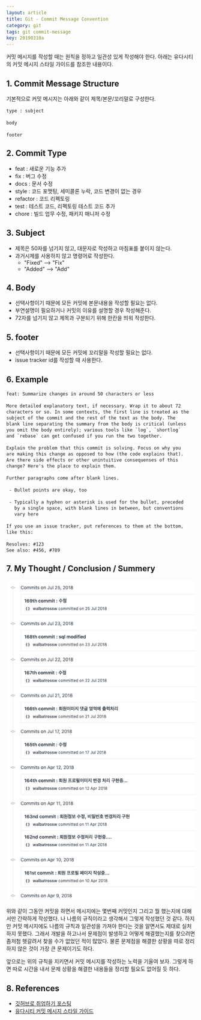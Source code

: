 ```yaml
---
layout: article
title: Git - Commit Message Convention
category: git
tags: git commit-message
key: 20190310a
---
```


<!--more-->

커밋 메시지를 작성할 때는 원칙을 정하고 일관성 있게 작성해야 한다. 아래는 유다시티의 커밋 메시지 스타일
가이드를 참조한 내용이다.

## 1. Commit Message Structure

기본적으로 커밋 메시지는 아래와 같이 제목/본문/꼬리말로 구성한다.

```
type : subject

body

footer
```

## 2. Commit Type
- feat : 새로운 기능 추가
- fix : 버그 수정
- docs : 문서 수정
- style : 코드 포맷팅, 세미콜론 누락, 코드 변경이 없는 경우
- refactor : 코드 리펙토링
- test : 테스트 코드, 리펙토링 테스트 코드 추가
- chore : 빌드 업무 수정, 패키지 매니저 수정

## 3. Subject

- 제목은 50자를 넘기지 않고, 대문자로 작성하고 마침표를 붙이지 않는다.
- 과거시제를 사용하지 않고 명령어로 작성한다.
  - "Fixed" --> "Fix"
  - "Added" --> "Add"

## 4. Body

- 선택사항이기 때문에 모든 커밋에 본문내용을 작성할 필요는 없다.
- 부연설명이 필요하거나 커밋의 이유를 설명할 경우 작성해준다.
- 72자를 넘기지 않고 제목과 구분되기 위해 한칸을 띄워 작성한다.

## 5. footer

- 선택사항이기 때문에 모든 커밋에 꼬리말을 작성할 필요는 없다.
- issue tracker id를 작성할 때 사용한다.

## 6. Example

```
feat: Summarize changes in around 50 characters or less

More detailed explanatory text, if necessary. Wrap it to about 72
characters or so. In some contexts, the first line is treated as the
subject of the commit and the rest of the text as the body. The
blank line separating the summary from the body is critical (unless
you omit the body entirely); various tools like `log`, `shortlog`
and `rebase` can get confused if you run the two together.

Explain the problem that this commit is solving. Focus on why you
are making this change as opposed to how (the code explains that).
Are there side effects or other unintuitive consequenses of this
change? Here's the place to explain them.

Further paragraphs come after blank lines.

 - Bullet points are okay, too

 - Typically a hyphen or asterisk is used for the bullet, preceded
   by a single space, with blank lines in between, but conventions
   vary here

If you use an issue tracker, put references to them at the bottom,
like this:

Resolves: #123
See also: #456, #789
```

## 7. My Thought / Conclusion / Summery

![before-commit-message](https://github.com/walbatrossw/TIL/blob/master/01_cs-basic/git/img/before-commit-message.png?raw=true)

위와 같이 그동안 커밋을 하면서 메시지에는 몇번째 커밋인지 그리고 뭘 했는지에 대해서만 간략하게 작성했다.
나 나름의 규칙이라고 생각해서 그렇게 작성했던 것 같다. 하지만 커밋 메시지에도 나름의 규칙과 일관성을 가져야
한다는 것을 알면서도 제대로 실처하지 못했다. 그래서 개발을 하고나서 문제점이 발생하고 어떻게 해결했는지를
찾으려면 좀처첨 헷갈려서 찾을 수가 없었던 적이 많았다. 물론 문제점을 해결한 상황을 따로 정리하지 않은 것이
가장 큰 문제이기도 하다.

앞으로는 위의 규칙을 지키면서 커밋 메시지를 작성하는 노력을 기울여 보자. 그렇게 하면 따로 시간을 내서
문제 상황을 해결한 내용들을 정리할 필요도 없어질 듯 하다.

## 8. References

- [깃허브로 취업하기 포스팅](http://sujinlee.me/professional-github/)
- [유다시티 커밋 메시지 스타일 가이드](https://udacity.github.io/git-styleguide/)
